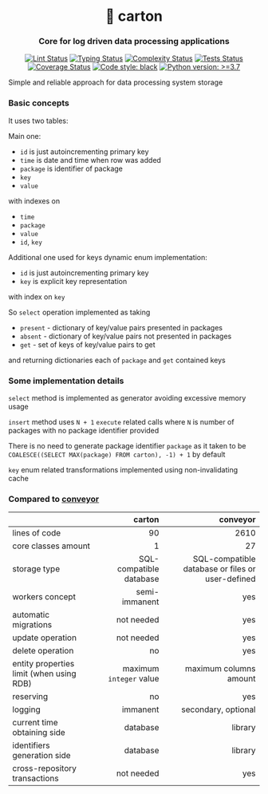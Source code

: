 <h1 align="center">🚬 carton</h1>

<h3 align="center">Core for log driven data processing applications</h3>

<p align="center">
<a href="https://github.com/MentalBlood/carton/blob/master/.github/workflows/lint.yml"><img alt="Lint Status" src="https://github.com/MentalBlood/carton/actions/workflows/lint.yml/badge.svg"></a>
<a href="https://github.com/MentalBlood/carton/blob/master/.github/workflows/typing.yml"><img alt="Typing Status" src="https://github.com/MentalBlood/carton/actions/workflows/typing.yml/badge.svg"></a>
<a href="https://github.com/MentalBlood/carton/blob/master/.github/workflows/complexity.yml"><img alt="Complexity Status" src="https://github.com/MentalBlood/carton/actions/workflows/complexity.yml/badge.svg"></a>
<a href="https://github.com/MentalBlood/carton/blob/master/.github/workflows/tests.yml"><img alt="Tests Status" src="https://github.com/MentalBlood/carton/actions/workflows/tests.yml/badge.svg"></a>
<a href="https://github.com/MentalBlood/carton/blob/master/.github/workflows/coverage.yml"><img alt="Coverage Status" src="https://github.com/MentalBlood/carton/actions/workflows/coverage.yml/badge.svg"></a>
<a href="https://github.com/psf/black"><img alt="Code style: black" src="https://img.shields.io/badge/code%20style-black-000000.svg"></a>
<a href="https://docs.python.org/3.7"><img alt="Python version: >=3.7" src="https://img.shields.io/badge/Python-3.7+-00AA00.svg"></a>
</p>

Simple and reliable approach for data processing system storage

### Basic concepts

It uses two tables:

Main one:

- `id` is just autoincrementing primary key
- `time` is date and time when row was added
- `package` is identifier of package
- `key`
- `value`

with indexes on

- `time`
- `package`
- `value`
- `id`, `key`

Additional one used for keys dynamic enum implementation:

- `id` is just autoincrementing primary key
- `key` is explicit key representation

with index on `key`

So `select` operation implemented as taking

- `present` - dictionary of key/value pairs presented in packages
- `absent` - dictionary of key/value pairs not presented in packages
- `get` - set of keys of key/value pairs to get

and returning dictionaries each of `package` and `get` contained keys

### Some implementation details

`select` method is implemented as generator avoiding excessive memory usage

`insert` method uses `N + 1` `execute` related calls where `N` is number of packages with no package identifier provided

There is no need to generate package identifier `package` as it taken to be `COALESCE((SELECT MAX(package) FROM carton), -1) + 1` by default

`key` enum related transformations implemented using non-invalidating cache

### Compared to [conveyor](https://github.com/MentalBlood/conveyor)

|                                          |                  carton |                                         conveyor |
| ---------------------------------------- | ----------------------: | -----------------------------------------------: |
| lines of code                            |                      90 |                                             2610 |
| core classes amount                      |                       1 |                                               27 |
| storage type                             | SQL-compatible database | SQL-compatible database or files or user-defined |
| workers concept                          |           semi-immanent |                                              yes |
| automatic migrations                     |              not needed |                                              yes |
| update operation                         |              not needed |                                              yes |
| delete operation                         |                      no |                                              yes |
| entity properties limit (when using RDB) | maximum `integer` value |                           maximum columns amount |
| reserving                                |                      no |                                              yes |
| logging                                  |                immanent |                              secondary, optional |
| current time obtaining side              |                database |                                          library |
| identifiers generation side              |                database |                                          library |
| cross-repository transactions            |              not needed |                                              yes |
